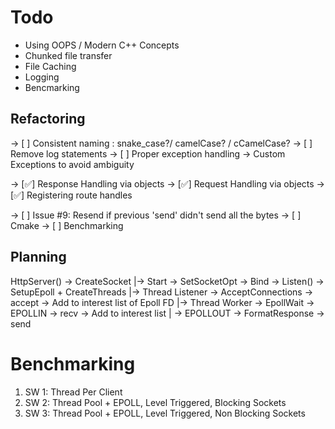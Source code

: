 # Todo

+ Using OOPS / Modern C++ Concepts
+ Chunked file transfer
+ File Caching
+ Logging 
+ Bencmarking


## Refactoring

-> [ ] Consistent naming : snake_case?/ camelCase? / cCamelCase?
-> [ ] Remove log statements
-> [ ] Proper exception handling -> Custom Exceptions to avoid ambiguity

-> [✅] Response Handling via objects
-> [✅] Request Handling via objects
-> [✅] Registering route handles

-> [ ] Issue #9: Resend if previous 'send' didn't send all the bytes
-> [ ] Cmake
-> [ ] Benchmarking

## Planning
HttpServer() -> CreateSocket
|-> Start -> SetSocketOpt -> Bind -> Listen() -> SetupEpoll + CreateThreads
|-> Thread Listener -> AcceptConnections -> accept -> Add to interest list of Epoll FD
|-> Thread Worker -> EpollWait -> EPOLLIN -> recv -> Add to interest list
                             | -> EPOLLOUT -> FormatResponse -> send

# Benchmarking

1. SW 1: Thread Per Client
2. SW 2: Thread Pool + EPOLL, Level Triggered, Blocking Sockets
3. SW 3: Thread Pool + EPOLL, Level Triggered, Non Blocking Sockets

